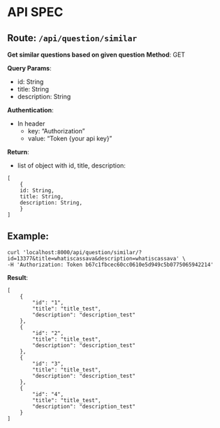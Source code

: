 # API SPEC

## Route: `/api/question/similar`
**Get similar questions based on given question**
**Method**: GET   

**Query Params**:
* id: String   
* title: String
* description: String

**Authentication**:    
  * In header
	* key: “Authorization”
	* value: “Token {your api key}”

**Return**:    
  * list of object with id, title, description:    
```
[ 
    {
	id: String,
	title: String,
	description: String,
    }
]
```

## Example:
	
```
curl 'localhost:8000/api/question/similar/?id=13377&title=whatiscassava&description=whatiscassava' \
-H 'Authorization: Token b67c1fbcec60cc0610e5d949c5b0775065942214'
```

**Result**:

```
[
    {
        "id": "1",
        "title": "title_test",
        "description": "description_test"
    },
    {
        "id": "2",
        "title": "title_test",
        "description": "description_test"
    },
    {
        "id": "3",
        "title": "title_test",
        "description": "description_test"
    },
    {
        "id": "4",
        "title": "title_test",
        "description": "description_test"
    }
]
```
